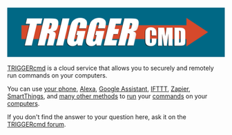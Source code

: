 [![TRIGGERcmd.com](/images/logo.jpg)](https://www.triggercmd.com)

[TRIGGERcmd](https://www.triggercmd.com) is a cloud service that allows you to securely and remotely run commands on your computers.

You can use [your phone](https://app.triggercmd.com), [Alexa](./Alexa.md), [Google Assistant](./GoogleAssistant.md), [IFTTT](./IFTTT.md), [Zapier](./Zapier.md), [SmartThings](./SmartThings.md), and [many other methods](https://www.triggercmd.com/forum/topic/30/list-of-ways-to-trigger-your-commands) to [run](./TriggerCommands.md) your [commands](./Commands.md) on your [computers](./Computers.md).  

If you don't find the answer to your question here, ask it on the [TRIGGERcmd forum](https://www.triggercmd.com/forum/category/5/instructions).